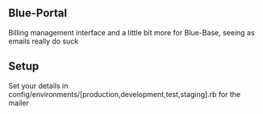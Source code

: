 Blue-Portal
-----------

Billing management interface and a little bit more for Blue-Base, seeing as emails really do suck

Setup
-----

Set your details in config/environments/[production,development,test,staging].rb for the mailer
